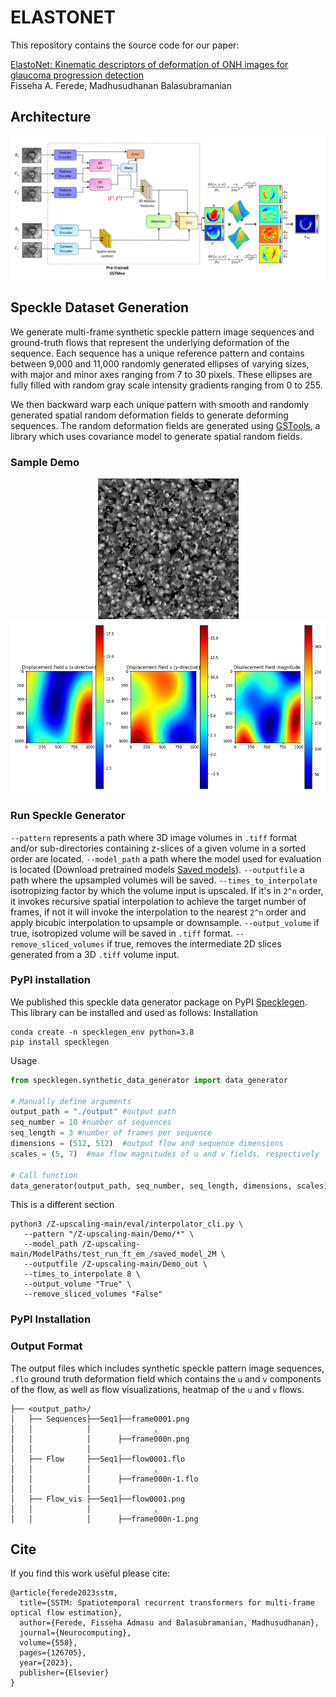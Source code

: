 ﻿# ELASTONET
This repository contains the source code for our paper:

[ElastoNet: Kinematic descriptors of deformation of ONH images for glaucoma progression detection](https://arxiv.org/pdf/2304.14418)<br/>
Fisseha A. Ferede, Madhusudhanan Balasubramanian<br/>

## Architecture

<img src="Elastonet_architecture.png">



## Speckle Dataset Generation

We generate multi-frame synthetic speckle pattern image sequences and ground-truth flows that represent the underlying deformation of the sequence. Each sequence has a unique reference pattern and contains between 9,000 and 11,000 randomly generated ellipses of varying sizes, with major and minor axes ranging from 7 to 30 pixels. These ellipses are fully filled with random gray scale intensity gradients ranging from 0 to 255. 

We then backward warp each unique pattern with smooth and randomly generated spatial random deformation fields to generate deforming sequences. The random deformation fields are generated using [GSTools](https://gmd.copernicus.org/articles/15/3161/2022/), a library which uses
covariance model to generate spatial random fields. 

### Sample Demo

<p align="center">
   <img src="specklegen/sample/sample_seq.gif" width="225" height="225" alt="Demo GIF">
   <img src="specklegen/sample/flow001.png" width="550" height="275" alt="Demo Image">
</p>

### Run Speckle Generator

`--pattern` represents a path where 3D image volumes in `.tiff` format and/or sub-directories containing z-slices of a given volume in a sorted order are located.
`--model_path` a path where the model used for evaluation is located (Download pretrained models [Saved models](https://drive.google.com/drive/folders/1vFvyuP4FdU8A0_Y0iA7CHSvlAFPH6StX?usp=sharing)).
`--outputfile` a path where the upsampled volumes will be saved. 
`--times_to_interpolate` isotropizing factor by which the volume input is upscaled. If it's in `2^n` order, it invokes recursive spatial interpolation to achieve the target number of frames, if not it will invoke the interpolation to the nearest `2^n` order and apply bicubic interpolation to upsample or downsample.
`--output_volume` if true, isotropized volume will be saved in `.tiff` format.
`--remove_sliced_volumes` if true, removes the intermediate 2D slices generated from a 3D `.tiff` volume input.

### PyPI installation
We published this speckle data generator package on PyPI [Specklegen](https://pypi.org/project/specklegen/0.1.0/). This library can be installed and used as follows:
Installation
```
conda create -n specklegen_env python=3.8
pip install specklegen
```
Usage

```python
from specklegen.synthetic_data_generator import data_generator

# Manually define arguments
output_path = "./output" #output path
seq_number = 10 #number of sequences 
seq_length = 3 #number of frames per sequence
dimensions = (512, 512)  #output flow and sequence dimensions 
scales = (5, 7)  #max flow magnitudes of u and v fields, respectively

# Call function
data_generator(output_path, seq_number, seq_length, dimensions, scales)
```
This is a different section

```Shell
python3 /Z-upscaling-main/eval/interpolator_cli.py \
   --pattern "/Z-upscaling-main/Demo/*" \
   --model_path /Z-upscaling-main/ModelPaths/test_run_ft_em_/saved_model_2M \
   --outputfile /Z-upscaling-main/Demo_out \
   --times_to_interpolate 8 \
   --output_volume "True" \
   --remove_sliced_volumes "False"

```

### PyPI Installation
### Output Format
The output files which includes synthetic speckle pattern image sequences, `.flo` ground truth deformation field which contains the `u` and `v` components of the flow, as well as flow visualizations, heatmap of the `u` and `v` flows.

```
├── <output_path>/
│   ├── Sequences├──Seq1├──frame0001.png
│   │            │              .
│   │            │      ├──frame000n.png     
│   │            │ 
│   ├── Flow     ├──Seq1├──flow0001.flo
│   │            │              .
│   │            │      ├──frame000n-1.flo
│   │            │     
│   ├── Flow_vis ├──Seq1├──flow0001.png
│   │            │              .
│   │            │      ├──frame000n-1.png
```


## Cite

If you find this work useful please cite:
```
@article{ferede2023sstm,
  title={SSTM: Spatiotemporal recurrent transformers for multi-frame optical flow estimation},
  author={Ferede, Fisseha Admasu and Balasubramanian, Madhusudhanan},
  journal={Neurocomputing},
  volume={558},
  pages={126705},
  year={2023},
  publisher={Elsevier}
}
```